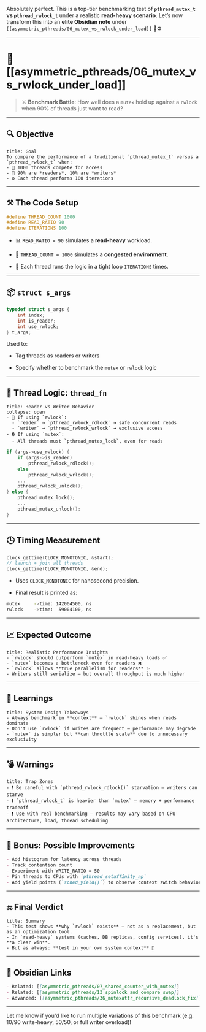 Absolutely perfect. This is a top-tier benchmarking test of **`pthread_mutex_t` vs `pthread_rwlock_t`** under a realistic **read-heavy scenario**. Let’s now transform this into an **elite Obsidian note** under `[[asymmetric_pthreads/06_mutex_vs_rwlock_under_load]]` 🧠⚙️

---

# 🧵 [[asymmetric_pthreads/06_mutex_vs_rwlock_under_load]]

> ⚔️ **Benchmark Battle**: How well does a `mutex` hold up against a `rwlock` when 90% of threads just want to read?

---

## 🔍 **Objective**

```ad-info
title: Goal
To compare the performance of a traditional `pthread_mutex_t` versus a `pthread_rwlock_t` when:
- 🧠 1000 threads compete for access
- 🔁 90% are *readers*, 10% are *writers*
- ⚙️ Each thread performs 100 iterations
```

---

## ⚒️ **The Code Setup**

```c
#define THREAD_COUNT 1000
#define READ_RATIO 90
#define ITERATIONS 100
```

- 📊 `READ_RATIO = 90` simulates a **read-heavy** workload.
    
- 👥 `THREAD_COUNT = 1000` simulates a **congested environment**.
    
- 🔁 Each thread runs the logic in a tight loop `ITERATIONS` times.
    

---

## 📦 `struct s_args`

```c
typedef struct s_args {
	int index;
	int is_reader;
	int use_rwlock;
} t_args;
```

Used to:

- Tag threads as readers or writers
    
- Specify whether to benchmark the `mutex` or `rwlock` logic
    

---

## 🧠 Thread Logic: `thread_fn`

```ad-note
title: Reader vs Writer Behavior
collapse: open
- 🔐 If using `rwlock`:
  - `reader` → `pthread_rwlock_rdlock` → safe concurrent reads
  - `writer` → `pthread_rwlock_wrlock` → exclusive access
- 🔒 If using `mutex`:
  - All threads must `pthread_mutex_lock`, even for reads
```

```c
if (args->use_rwlock) {
	if (args->is_reader)
		pthread_rwlock_rdlock();
	else
		pthread_rwlock_wrlock();
	...
	pthread_rwlock_unlock();
} else {
	pthread_mutex_lock();
	...
	pthread_mutex_unlock();
}
```

---

## 🕒 Timing Measurement

```c
clock_gettime(CLOCK_MONOTONIC, &start);
// launch + join all threads
clock_gettime(CLOCK_MONOTONIC, &end);
```

- Uses `CLOCK_MONOTONIC` for nanosecond precision.
    
- Final result is printed as:
    

```bash
mutex     ->time: 142004500, ns
rwlock    ->time:  59004100, ns
```

---

## 📈 Expected Outcome

```ad-example
title: Realistic Performance Insights
- `rwlock` should outperform `mutex` in read-heavy loads ✅
- `mutex` becomes a bottleneck even for readers ❌
- `rwlock` allows **true parallelism for readers** ✨
- Writers still serialize — but overall throughput is much higher
```

---

## 🧠 Learnings

```ad-tip
title: System Design Takeaways
- Always benchmark in **context** — `rwlock` shines when reads dominate
- Don't use `rwlock` if writes are frequent — performance may degrade
- `mutex` is simpler but **can throttle scale** due to unnecessary exclusivity
```

---

## 💣 Warnings

```ad-warning
title: Trap Zones
- ❗ Be careful with `pthread_rwlock_rdlock()` starvation — writers can starve
- ❗ `pthread_rwlock_t` is heavier than `mutex` — memory + performance tradeoff
- ❗ Use with real benchmarking — results may vary based on CPU architecture, load, thread scheduling
```

---

## 🧪 Bonus: Possible Improvements

```markdown
- Add histogram for latency across threads
- Track contention count
- Experiment with WRITE_RATIO = 50
- Pin threads to CPUs with `pthread_setaffinity_np`
- Add yield points (`sched_yield()`) to observe context switch behavior
```

---

## 🔚 Final Verdict

```ad-note
title: Summary
- This test shows **why `rwlock` exists** — not as a replacement, but as an optimization tool.
- In `read-heavy` systems (caches, DB replicas, config services), it's **a clear win**.
- But as always: **test in your own system context** 🔬
```

---

## 📎 Obsidian Links

```markdown
- Related: [[asymmetric_pthreads/07_shared_counter_with_mutex]]
- Related: [[asymmetric_pthreads/13_spinlock_and_compare_swap]]
- Advanced: [[asymmetric_pthreads/36_mutexattr_recursive_deadlock_fix]]
```

---

Let me know if you'd like to run multiple variations of this benchmark (e.g. 10/90 write-heavy, 50/50, or full writer overload)!